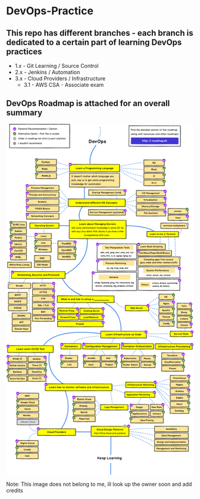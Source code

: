 # DevOps-Practice

## This repo has different branches - each branch is dedicated to a certain part of learning DevOps practices

- 1.x - Git Learning / Source Control
- 2.x - Jenkins / Automation
- 3.x - Cloud Providers / Infrastructure
    - 3.1 - AWS CSA - Associate exam


## DevOps Roadmap is attached for an overall summary

![My Image](devops.png)

Note: This image does not belong to me, ill look up the owner soon and add credits
